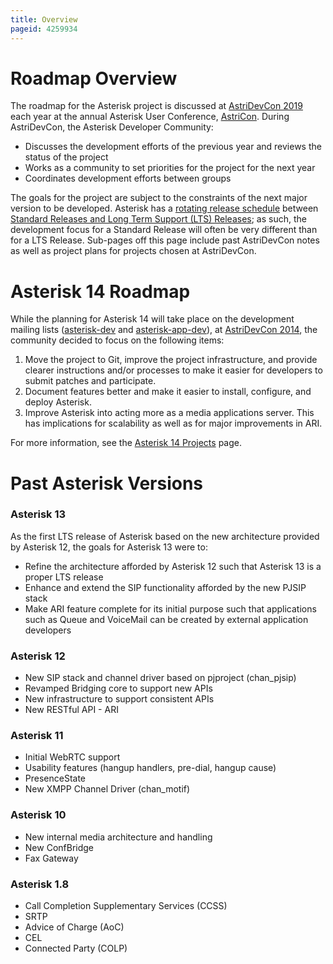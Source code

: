 ```yaml
---
title: Overview
pageid: 4259934
---
```


Roadmap Overview
================

The roadmap for the Asterisk project is discussed at [AstriDevCon 2019](/Development/Roadmap/AstriDevCon-2019) each year at the annual Asterisk User Conference, [AstriCon](http://www.asterisk.org/community/astricon-user-conference). During AstriDevCon, the Asterisk Developer Community:

* Discusses the development efforts of the previous year and reviews the status of the project
* Works as a community to set priorities for the project for the next year
* Coordinates development efforts between groups

The goals for the project are subject to the constraints of the next major version to be developed. Asterisk has a [rotating release schedule](/About-the-Project/Asterisk-Versions) between [Standard Releases and Long Term Support (LTS) Releases](/Development/Policies-and-Procedures/Software-Configuration-Management-Policies); as such, the development focus for a Standard Release will often be very different than for a LTS Release. Sub-pages off this page include past AstriDevCon notes as well as project plans for projects chosen at AstriDevCon.

Asterisk 14 Roadmap
===================

While the planning for Asterisk 14 will take place on the development mailing lists ([asterisk-dev](http://lists.digium.com/mailman/listinfo/asterisk-dev) and [asterisk-app-dev](http://lists.digium.com/cgi-bin/mailman/listinfo/asterisk-app-dev)), at [AstriDevCon 2014](/Development/Roadmap/AstriDevCon-2013), the community decided to focus on the following items:

1. Move the project to Git, improve the project infrastructure, and provide clearer instructions and/or processes to make it easier for developers to submit patches and participate.
2. Document features better and make it easier to install, configure, and deploy Asterisk.
3. Improve Asterisk into acting more as a media applications server. This has implications for scalability as well as for major improvements in ARI.

For more information, see the [Asterisk 14 Projects](/Asterisk-14-Projects) page.

Past Asterisk Versions
======================

### Asterisk 13

As the first LTS release of Asterisk based on the new architecture provided by Asterisk 12, the goals for Asterisk 13 were to:

* Refine the architecture afforded by Asterisk 12 such that Asterisk 13 is a proper LTS release
* Enhance and extend the SIP functionality afforded by the new PJSIP stack
* Make ARI feature complete for its initial purpose such that applications such as Queue and VoiceMail can be created by external application developers

### Asterisk 12

* New SIP stack and channel driver based on pjproject (chan_pjsip)
* Revamped Bridging core to support new APIs
* New infrastructure to support consistent APIs
* New RESTful API - ARI

### Asterisk 11

* Initial WebRTC support
* Usability features (hangup handlers, pre-dial, hangup cause)
* PresenceState
* New XMPP Channel Driver (chan_motif)

### Asterisk 10

* New internal media architecture and handling
* New ConfBridge
* Fax Gateway

### Asterisk 1.8

* Call Completion Supplementary Services (CCSS)
* SRTP
* Advice of Charge (AoC)
* CEL
* Connected Party (COLP)



